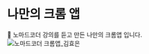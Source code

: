 # 나만의 크롬 앱
:seedling: 노마드코더 강의를 듣고 만든 나만의 크롬앱 입니다.
</br>
![노마드코더 크롬앱_김효은](https://user-images.githubusercontent.com/89337508/174262908-5e6f4b3e-2849-4a23-a904-75e103e15dd9.png)
